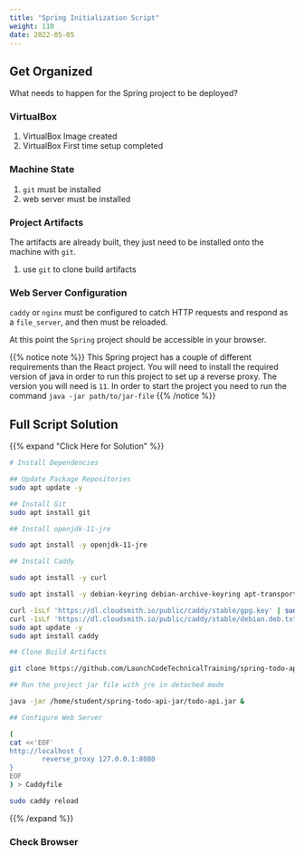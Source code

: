 ```yaml
---
title: "Spring Initialization Script"
weight: 110
date: 2022-05-05
---
```


## Get Organized

What needs to happen for the Spring project to be deployed?

### VirtualBox

1. VirtualBox Image created
1. VirtualBox First time setup completed

### Machine State

1. `git` must be installed
1. web server must be installed

### Project Artifacts

The artifacts are already built, they just need to be installed onto the machine with `git`.

1. use `git` to clone build artifacts

### Web Server Configuration

`caddy` or `nginx` must be configured to catch HTTP requests and respond as a `file_server`, and then must be reloaded.

At this point the `Spring` project should be accessible in your browser.

{{% notice note %}}
This Spring project has a couple of different requirements than the React project. You will need to install the required version of java in order to run this project to set up a reverse proxy. The version you will need is `11`. In order to start the project you need to run the command `java -jar path/to/jar-file`
{{% /notice %}}

## Full Script Solution
{{% expand "Click Here for Solution" %}}

```bash
# Install Dependencies

## Update Package Repositories
sudo apt update -y

## Install Git
sudo apt install git

## Install openjdk-11-jre

sudo apt install -y openjdk-11-jre

## Install Caddy

sudo apt install -y curl

sudo apt install -y debian-keyring debian-archive-keyring apt-transport-https

curl -1sLf 'https://dl.cloudsmith.io/public/caddy/stable/gpg.key' | sudo tee /etc/apt/trusted.gpg.d/caddy-stable.asc
curl -1sLf 'https://dl.cloudsmith.io/public/caddy/stable/debian.deb.txt' | sudo tee /etc/apt/sources.list.d/caddy-stable.list
sudo apt update -y
sudo apt install caddy

## Clone Build Artifacts

git clone https://github.com/LaunchCodeTechnicalTraining/spring-todo-api-jar

## Run the project jar file with jre in detached mode

java -jar /home/student/spring-todo-api-jar/todo-api.jar &

## Configure Web Server

(
cat <<'EOF'
http://localhost {
        reverse_proxy 127.0.0.1:8080
}
EOF
) > Caddyfile

sudo caddy reload
```
{{% /expand %}}

### Check Browser